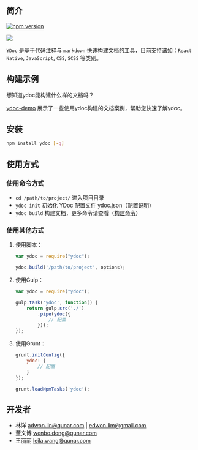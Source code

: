 ## 简介

[![npm version](https://badge.fury.io/js/ydoc.svg)](http://badge.fury.io/js/ydoc)

![](https://nodei.co/npm/ydoc.png?downloads=true&downloadRank=true&stars=true)

`YDoc` 是基于代码注释与 `markdown` 快速构建文档的工具，目前支持诸如：`React Native`, `JavaScript`, `CSS`, `SCSS` 等类别。


## 构建示例

想知道ydoc能构建什么样的文档吗？

[ydoc-demo](https://ydoc.ymfe.org/demo/index.html) 展示了一些使用ydoc构建的文档案例，帮助您快速了解ydoc。

## 安装

```bash
npm install ydoc [-g]
```

## 使用方式

### 使用命令方式

* `cd /path/to/project/` 进入项目目录
* `ydoc init` 初始化 YDoc 配置文件 ydoc.json（[配置说明](https://ydoc.ymfe.org/usage.html#配置文件)）
* `ydoc build` 构建文档，更多命令请查看（[构建命令](https://ydoc.ymfe.org/usage.html#构建命令)）


### 使用其他方式

1. 使用脚本：

    ```javascript
    var ydoc = require("ydoc");

    ydoc.build('/path/to/project', options);
    ```

2. 使用Gulp：

    ```javascript
    var ydoc = require("ydoc");

    gulp.task('ydoc', function() {
        return gulp.src('./')
            .pipe(ydoc({
                // 配置
            }));
    });
    ```

3. 使用Grunt：

    ```javascript
    grunt.initConfig({
        ydoc: {
            // 配置
        }
    });

    grunt.loadNpmTasks('ydoc');
    ```

## 开发者

* 林洋 <adwon.lin@qunar.com> | <edwon.lim@gmail.com>
* 董文博 <wenbo.dong@qunar.com>
* 王丽丽 <leila.wang@qunar.com>

